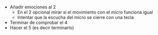 - Añadir emociones al 2
    - En el 2 opcional mirar si el movimiento con el micro funciona igual
    - Intentar que la escucha del micro se cierre con una tecla
- Terminar de comprobar el 4
- Hacer el 5 (es decir terminarlo)
